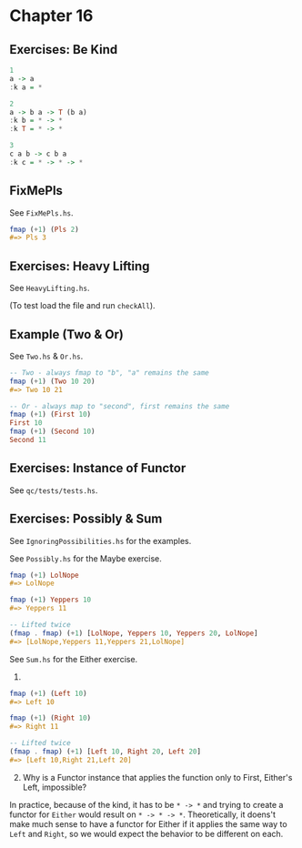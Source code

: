 # Chapter 16

## Exercises: Be Kind

```haskell
1
a -> a
:k a = *

2
a -> b a -> T (b a)
:k b = * -> *
:k T = * -> *

3
c a b -> c b a
:k c = * -> * -> *
```

## FixMePls

See `FixMePls.hs`.

```haskell
fmap (+1) (Pls 2)
#=> Pls 3
```

## Exercises: Heavy Lifting

See `HeavyLifting.hs`.

(To test load the file and run `checkAll`).

## Example (Two & Or)

See `Two.hs` & `Or.hs`.

```haskell
-- Two - always fmap to "b", "a" remains the same
fmap (+1) (Two 10 20)
#=> Two 10 21

-- Or - always map to "second", first remains the same
fmap (+1) (First 10)
First 10
fmap (+1) (Second 10)
Second 11
```

## Exercises: Instance of Functor

See `qc/tests/tests.hs`.

## Exercises: Possibly & Sum

See `IgnoringPossibilities.hs` for the examples.

See `Possibly.hs` for the Maybe exercise.

```haskell
fmap (+1) LolNope
#=> LolNope

fmap (+1) Yeppers 10
#=> Yeppers 11

-- Lifted twice
(fmap . fmap) (+1) [LolNope, Yeppers 10, Yeppers 20, LolNope]
#=> [LolNope,Yeppers 11,Yeppers 21,LolNope]
```

See `Sum.hs` for the Either exercise.

1.
```haskell
fmap (+1) (Left 10)
#=> Left 10

fmap (+1) (Right 10)
#=> Right 11

-- Lifted twice
(fmap . fmap) (+1) [Left 10, Right 20, Left 20]
#=> [Left 10,Right 21,Left 20]
```

2. Why is a Functor instance that applies the function only to First, Either's Left, impossible?

In practice, because of the kind, it has to be `* -> *` and trying to create a functor for `Either` would result on `* -> * -> *`.
Theoretically, it doens't make much sense to have a functor for Either if it applies the same way to `Left` and `Right`, so we would expect the behavior to be different on each.

